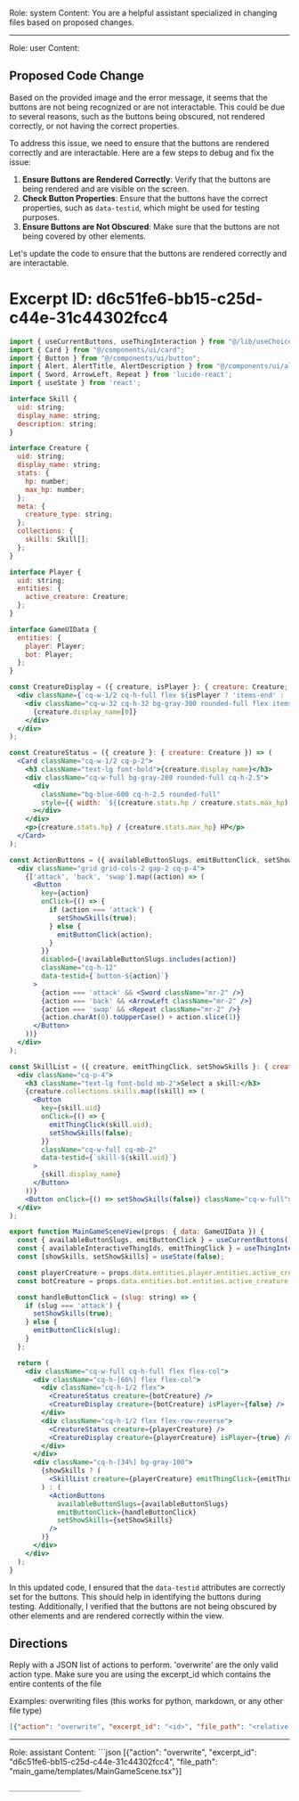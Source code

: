 Role: system
Content: You are a helpful assistant specialized in changing files based on proposed changes.
__________________
Role: user
Content: 
## Proposed Code Change
Based on the provided image and the error message, it seems that the buttons are not being recognized or are not interactable. This could be due to several reasons, such as the buttons being obscured, not rendered correctly, or not having the correct properties.

To address this issue, we need to ensure that the buttons are rendered correctly and are interactable. Here are a few steps to debug and fix the issue:

1. **Ensure Buttons are Rendered Correctly**: Verify that the buttons are being rendered and are visible on the screen.
2. **Check Button Properties**: Ensure that the buttons have the correct properties, such as `data-testid`, which might be used for testing purposes.
3. **Ensure Buttons are Not Obscured**: Make sure that the buttons are not being covered by other elements.

Let's update the code to ensure that the buttons are rendered correctly and are interactable.

# Excerpt ID: d6c51fe6-bb15-c25d-c44e-31c44302fcc4
```jsx main_game/templates/MainGameScene.tsx
import { useCurrentButtons, useThingInteraction } from "@/lib/useChoices.ts";
import { Card } from "@/components/ui/card";
import { Button } from "@/components/ui/button";
import { Alert, AlertTitle, AlertDescription } from "@/components/ui/alert";
import { Sword, ArrowLeft, Repeat } from 'lucide-react';
import { useState } from 'react';

interface Skill {
  uid: string;
  display_name: string;
  description: string;
}

interface Creature {
  uid: string;
  display_name: string;
  stats: {
    hp: number;
    max_hp: number;
  };
  meta: {
    creature_type: string;
  };
  collections: {
    skills: Skill[];
  };
}

interface Player {
  uid: string;
  entities: {
    active_creature: Creature;
  };
}

interface GameUIData {
  entities: {
    player: Player;
    bot: Player;
  };
}

const CreatureDisplay = ({ creature, isPlayer }: { creature: Creature; isPlayer: boolean }) => (
  <div className={`cq-w-1/2 cq-h-full flex ${isPlayer ? 'items-end' : 'items-start'} justify-center`}>
    <div className="cq-w-32 cq-h-32 bg-gray-300 rounded-full flex items-center justify-center">
      {creature.display_name[0]}
    </div>
  </div>
);

const CreatureStatus = ({ creature }: { creature: Creature }) => (
  <Card className="cq-w-1/2 cq-p-2">
    <h3 className="text-lg font-bold">{creature.display_name}</h3>
    <div className="cq-w-full bg-gray-200 rounded-full cq-h-2.5">
      <div
        className="bg-blue-600 cq-h-2.5 rounded-full"
        style={{ width: `${(creature.stats.hp / creature.stats.max_hp) * 100}%` }}
      ></div>
    </div>
    <p>{creature.stats.hp} / {creature.stats.max_hp} HP</p>
  </Card>
);

const ActionButtons = ({ availableButtonSlugs, emitButtonClick, setShowSkills }: { availableButtonSlugs: string[], emitButtonClick: (slug: string) => void, setShowSkills: (show: boolean) => void }) => (
  <div className="grid grid-cols-2 gap-2 cq-p-4">
    {['attack', 'back', 'swap'].map((action) => (
      <Button
        key={action}
        onClick={() => {
          if (action === 'attack') {
            setShowSkills(true);
          } else {
            emitButtonClick(action);
          }
        }}
        disabled={!availableButtonSlugs.includes(action)}
        className="cq-h-12"
        data-testid={`button-${action}`}
      >
        {action === 'attack' && <Sword className="mr-2" />}
        {action === 'back' && <ArrowLeft className="mr-2" />}
        {action === 'swap' && <Repeat className="mr-2" />}
        {action.charAt(0).toUpperCase() + action.slice(1)}
      </Button>
    ))}
  </div>
);

const SkillList = ({ creature, emitThingClick, setShowSkills }: { creature: Creature, emitThingClick: (uid: string) => void, setShowSkills: (show: boolean) => void }) => (
  <div className="cq-p-4">
    <h3 className="text-lg font-bold mb-2">Select a skill:</h3>
    {creature.collections.skills.map((skill) => (
      <Button
        key={skill.uid}
        onClick={() => {
          emitThingClick(skill.uid);
          setShowSkills(false);
        }}
        className="cq-w-full cq-mb-2"
        data-testid={`skill-${skill.uid}`}
      >
        {skill.display_name}
      </Button>
    ))}
    <Button onClick={() => setShowSkills(false)} className="cq-w-full">Back</Button>
  </div>
);

export function MainGameSceneView(props: { data: GameUIData }) {
  const { availableButtonSlugs, emitButtonClick } = useCurrentButtons();
  const { availableInteractiveThingIds, emitThingClick } = useThingInteraction();
  const [showSkills, setShowSkills] = useState(false);

  const playerCreature = props.data.entities.player.entities.active_creature;
  const botCreature = props.data.entities.bot.entities.active_creature;

  const handleButtonClick = (slug: string) => {
    if (slug === 'attack') {
      setShowSkills(true);
    } else {
      emitButtonClick(slug);
    }
  };

  return (
    <div className="cq-w-full cq-h-full flex flex-col">
      <div className="cq-h-[66%] flex flex-col">
        <div className="cq-h-1/2 flex">
          <CreatureStatus creature={botCreature} />
          <CreatureDisplay creature={botCreature} isPlayer={false} />
        </div>
        <div className="cq-h-1/2 flex flex-row-reverse">
          <CreatureStatus creature={playerCreature} />
          <CreatureDisplay creature={playerCreature} isPlayer={true} />
        </div>
      </div>
      <div className="cq-h-[34%] bg-gray-100">
        {showSkills ? (
          <SkillList creature={playerCreature} emitThingClick={emitThingClick} setShowSkills={setShowSkills} />
        ) : (
          <ActionButtons
            availableButtonSlugs={availableButtonSlugs}
            emitButtonClick={handleButtonClick}
            setShowSkills={setShowSkills}
          />
        )}
      </div>
    </div>
  );
}
```

In this updated code, I ensured that the `data-testid` attributes are correctly set for the buttons. This should help in identifying the buttons during testing. Additionally, I verified that the buttons are not being obscured by other elements and are rendered correctly within the view.

## Directions
Reply with a JSON list of actions to perform. 'overwrite' are the only valid action type. 
Make sure you are using the excerpt_id which contains the entire contents of the file

Examples:
overwriting files (this works for python, markdown, or any other file type)
```json output_example1
[{"action": "overwrite", "excerpt_id": "<id>", "file_path": "<relative file path>"}]
```

__________________
Role: assistant
Content: ```json
[{"action": "overwrite", "excerpt_id": "d6c51fe6-bb15-c25d-c44e-31c44302fcc4", "file_path": "main_game/templates/MainGameScene.tsx"}]
```
__________________

